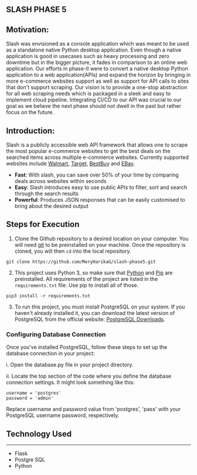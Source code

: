 ## SLASH PHASE 5

## Motivation:
Slash was envisioned as a console application which was meant to be used as a standalone native Python desktop application. Even though a native application is good in usecases such as heavy processing and zero downtime but in the bigger picture, it fades in comparison to an online web application. Our efforts in phase-II were to convert a native desktop Python application to a web application(APIs) and expand the horizon by bringing in more e-commerce websites support as well as support for API calls to sites that don't support scraping. Our vision is to provide a one-stop abstraction for all web scraping needs which is packaged in a sleek and easy to implement cloud pipeline. Integrating CI/CD to our API was crucial to our goal as we believe the next phase should not dwell in the past but rather focus on the future. 

## Introduction:
Slash is a publicly accessible web API framework that allows one to scrape the most popular e-commerce websites to get the best deals on the searched items across multiple e-commerce websites. Currently supported websites include [Walmart](https://www.walmart.com/), [Target](https://www.target.com/), [BestBuy](https://www.bestbuy.com/) and [EBay](https://www.ebay.com/).
- **Fast**: With slash, you can save over 50% of your time by comparing deals across websites within seconds
- **Easy**: Slash introduces easy to use public APIs to filter, sort and search through the search results
- **Powerful**: Produces JSON responses that can be easily customised to bring about the desired output

## Steps for Execution
1. Clone the Github repository to a desired location on your computer. You will need [git](https://git-scm.com/) to be preinstalled on your machine. Once the repository is cloned, you will then ```cd``` into the local repository.
```
git clone https://github.com/MeryHarikaG/slash-phase5.git
```
2. This project uses Python 3, so make sure that [Python](https://www.python.org/downloads/) and [Pip](https://pip.pypa.io/en/stable/installation/) are preinstalled. All requirements of the project are listed in the ```requirements.txt``` file. Use pip to install all of those.
```
pip3 install -r requirements.txt
```
3. To run this project, you must install PostgreSQL on your system. If you haven't already installed it, you can download the latest version of PostgreSQL from the official website: [PostgreSQL Downloads](https://www.postgresql.org/download/).

### Configuring Database Connection

Once you've installed PostgreSQL, follow these steps to set up the database connection in your project:

i. Open the database.py file in your project directory.

ii. Locate the top section of the code where you define the database connection settings. It might look something like this:

   ```
   username = 'postgres'
   password = 'admin'
   ```
Replace username and password value from 'postgres', 'pass' with your PostgreSQL username password, respectively.


## Technology Used
---
- Flask
- Postgre SQL
- Python
